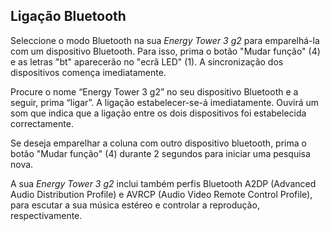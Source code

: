 ## Ligação Bluetooth

Seleccione o modo Bluetooth na sua *Energy Tower 3 g2* para emparelhá-la com um dispositivo Bluetooth. Para isso, prima o botão "Mudar função" (4) e as letras "bt" aparecerão no "ecrã LED" (1). A sincronização dos dispositivos comença imediatamente.

Procure o nome “Energy Tower 3 g2” no seu dispositivo Bluetooth e a seguir, prima “ligar”. A ligação estabelecer-se-á imediatamente. Ouvirá um som que indica que a ligação entre os dois dispositivos foi estabelecida correctamente.

Se deseja emparelhar  a coluna com outro dispositivo bluetooth, prima o botão "Mudar função" (4) durante 2 segundos para iniciar uma pesquisa nova.

A sua *Energy Tower 3 g2* inclui também perfis Bluetooth A2DP (Advanced Audio Distribution Profile) e AVRCP (Audio Video Remote Control Profile), para escutar a sua música estéreo e controlar a reprodução, respectivamente.

